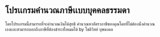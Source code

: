 # โปรเเกรมคำนวณภาษีเเบบบุคคลธรรมดา  

โดยโปรเเกรมนี้สามารถที่จะคำนวณเงินได้สุทธิ คำนวณหาอัตราภาษีของคุณโดยที่ไม่ต้องนั่งคำนวณเองเเละสามารถบอกถึงภาษีที่ต้องชำระทั้งหมดได้  by โชติวิทย์ บุษมงคล
